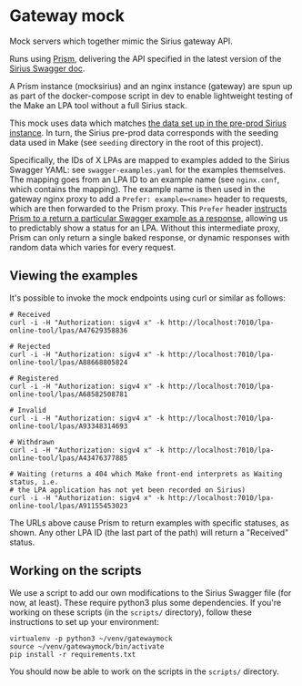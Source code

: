 # Gateway mock

Mock servers which together mimic the Sirius gateway API.

Runs using [Prism](https://stoplight.io/open-source/prism), delivering
the API specified in the latest version of the
[Sirius Swagger doc](https://github.com/ministryofjustice/opg-sirius-api-gateway/blob/master/docs/swagger.v1.yaml).

A Prism instance (mocksirius) and an nginx instance (gateway) are spun up as
part of the docker-compose script in dev to enable lightweight testing of the
Make an LPA tool without a full Sirius stack.

This mock uses data which matches
[the data set up in the pre-prod Sirius instance](https://opgtransform.atlassian.net/wiki/spaces/LDS/pages/1289191456/Testing+Track+my+LPA+Status). In turn, the Sirius pre-prod data
corresponds with the seeding data used in Make (see `seeding` directory in
the root of this project).

Specifically, the IDs of X LPAs are mapped to examples added to the Sirius
Swagger YAML: see `swagger-examples.yaml` for the examples themselves. The
mapping goes from an LPA ID to an example name (see `nginx.conf`, which
contains the mapping). The example name is then used in the gateway nginx proxy
to add a `Prefer: example=<name>` header to requests, which are then forwarded
to the Prism proxy. This `Prefer` header
[instructs Prism to a return a particular Swagger example as a response](https://github.com/stoplightio/prism/blob/master/docs/guides/01-mocking.md#Response-Generation),
allowing us to predictably show a status for an LPA. Without this intermediate proxy,
Prism can only return a single baked response, or dynamic responses with
random data which varies for every request.

## Viewing the examples

It's possible to invoke the mock endpoints using curl or similar as follows:

```
# Received
curl -i -H "Authorization: sigv4 x" -k http://localhost:7010/lpa-online-tool/lpas/A47629358836

# Rejected
curl -i -H "Authorization: sigv4 x" -k http://localhost:7010/lpa-online-tool/lpas/A88668805824

# Registered
curl -i -H "Authorization: sigv4 x" -k http://localhost:7010/lpa-online-tool/lpas/A68582508781

# Invalid
curl -i -H "Authorization: sigv4 x" -k http://localhost:7010/lpa-online-tool/lpas/A93348314693

# Withdrawn
curl -i -H "Authorization: sigv4 x" -k http://localhost:7010/lpa-online-tool/lpas/A43476377885

# Waiting (returns a 404 which Make front-end interprets as Waiting status, i.e.
# the LPA application has not yet been recorded on Sirius)
curl -i -H "Authorization: sigv4 x" -k http://localhost:7010/lpa-online-tool/lpas/A91155453023
```

The URLs above cause Prism to return examples with specific statuses, as shown.
Any other LPA ID (the last part of the path) will return a "Received" status.

## Working on the scripts

We use a script to add our own modifications to the Sirius Swagger file
(for now, at least). These require python3 plus some dependencies. If you're
working on these scripts (in the `scripts/` directory), follow these
instructions to set up your environment:

```
virtualenv -p python3 ~/venv/gatewaymock
source ~/venv/gatewaymock/bin/activate
pip install -r requirements.txt
```

You should now be able to work on the scripts in the `scripts/` directory.
